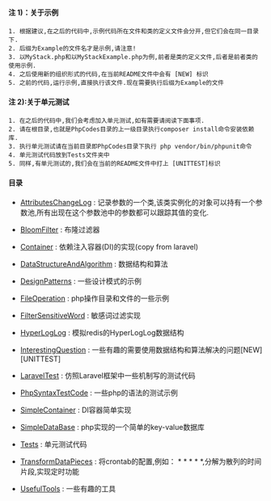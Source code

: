 #### 注 1)：关于示例
    1. 根据建议,在之后的代码中,示例代码所在文件和类的定义文件会分开,但它们会在同一目录下.
    2. 后缀为Example的文件名才是示例,请注意!
    3. 以MyStack.php和以MyStackExample.php为例,前者是类的定义文件,后者是前者类的使用示例.
    4. 之后使用新的组织形式的代码,在当前README文件中会有 [NEW] 标识
    5. 之前的代码,运行示例,直接执行该文件.现在需要执行后缀为Example的文件
       
#### 注 2):关于单元测试
    1. 在之后的代码中,我们会考虑加入单元测试,如有需要请阅读下面事项.
    2. 请在根目录,也就是PhpCodes目录的上一级目录执行composer install命令安装依赖库.
    3. 执行单元测试请在当前目录即PhpCodes目录下执行 php vendor/bin/phpunit命令
    4. 单元测试代码放到Tests文件夹中
    5. 同样,有单元测试的,我们会在当前的README文件中打上 [UNITTEST]标识
    
#### 目录

- [AttributesChangeLog](AttributesChangeLog) : 记录参数的一个类,该类实例化的对象可以持有一个参数池,所有出现在这个参数池中的参数都可以跟踪其值的变化.

- [BloomFilter](BloomFilter) : 布隆过滤器

- [Container](Container) : 依赖注入容器(DI)的实现(copy from laravel)

- [DataStructureAndAlgorithm](DataStructureAndAlgorithm) : 数据结构和算法

- [DesignPatterns](DesignPatterns) : 一些设计模式的示例

- [FileOperation](FileOperation) : php操作目录和文件的一些示例

- [FilterSensitiveWord](FilterSensitiveWord) : 敏感词过滤实现

- [HyperLogLog](HyperLogLog) : 模拟redis的HyperLogLog数据结构

- [InterestingQuestion](InterestingQuestion) : 一些有趣的需要使用数据结构和算法解决的问题[NEW][UNITTEST]

- [LaravelTest](LaravelTest) : 仿照Laravel框架中一些机制写的测试代码

- [PhpSyntaxTestCode](PhpSyntaxTestCode) : 一些php的语法的测试示例

- [SimpleContainer](SimpleContainer) : DI容器简单实现

- [SimpleDataBase](SimpleDataBase) : php实现的一个简单的key-value数据库

- [Tests](Tests) : 单元测试代码

- [TransformDataPieces](TransformDataPieces) : 将crontab的配置,例如： * * * * *,分解为散列的时间片段,实现定时功能

- [UsefulTools](UsefulTools) : 一些有趣的工具